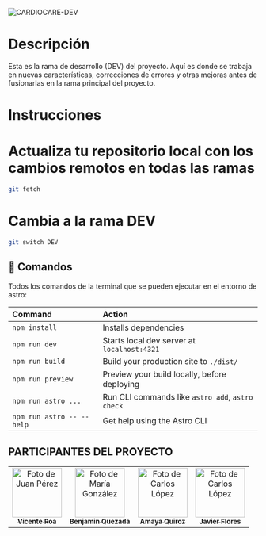 ![CARDIOCARE-DEV](https://github.com/vicenteroa/CardioCare-IA/assets/79950811/055e09e6-e3a2-49c7-9f52-16e583721e9c)

# Descripción
Esta es la rama de desarrollo (DEV) del proyecto. Aquí es donde se trabaja en nuevas características, correcciones de errores y otras mejoras antes de fusionarlas en la rama principal del proyecto.

# Instrucciones 
# Actualiza tu repositorio local con los cambios remotos en todas las ramas

```sh
git fetch
```
# Cambia a la rama DEV
```sh
git switch DEV
```





## 🧞 Comandos

Todos los comandos de la terminal que se pueden ejecutar en el entorno de astro:

| Command                   | Action                                           |
| :------------------------ | :----------------------------------------------- |
| `npm install`             | Installs dependencies                            |
| `npm run dev`             | Starts local dev server at `localhost:4321`      |
| `npm run build`           | Build your production site to `./dist/`          |
| `npm run preview`         | Preview your build locally, before deploying     |
| `npm run astro ...`       | Run CLI commands like `astro add`, `astro check` |
| `npm run astro -- --help` | Get help using the Astro CLI                     |


## PARTICIPANTES DEL PROYECTO

<table>
  <tr>
    <td align="center">
      <a href="https://github.com/vicenteroa">
        <img src="https://github.com/vicenteroa.png" width="100px;" alt="Foto de Juan Pérez"/><br />
        <sub><b>Vicente Roa</b></sub>
      </a>
    </td>
    <td align="center">
      <a href="https://github.com/Perrla1">
        <img src="https://github.com/Perrla1.png" width="100px;" alt="Foto de María González"/><br />
        <sub><b>Benjamin Quezada</b></sub>
      </a>
    </td>
    <td align="center">
      <a href="https://github.com/amxylk31">
        <img src="https://github.com/amxylk31.png" width="100px;" alt="Foto de Carlos López"/><br />
        <sub><b>Amaya Quiroz</b></sub>
      </a>
    </td>
        <td align="center">
      <a href="https://github.com/Javieers">
        <img src="https://github.com/Javieers.png" width="100px;" alt="Foto de Carlos López"/><br />
        <sub><b>Javier Flores</b></sub>
      </a>
    </td>
  </tr>
</table>
